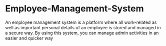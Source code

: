 # Employee-Management-System
An employee management system is a platform where all work-related as well as important personal details of an employee is stored and managed in a secure way. By using this system, you can manage admin activities in an easier and quicker way
